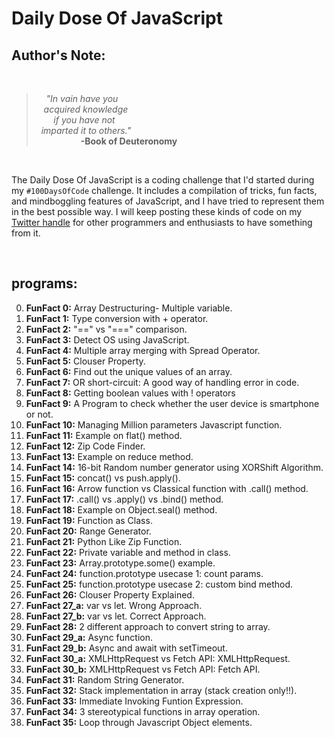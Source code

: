 # Daily Dose Of JavaScript

## Author's Note:
<br>

> &nbsp;&nbsp;&nbsp;&nbsp;*"In vain have you<br>
&nbsp;&nbsp;&nbsp;acquired knowledge<br>
&nbsp;&nbsp;&nbsp;&nbsp;&nbsp;&nbsp;&nbsp;if you have not<br>
&nbsp;&nbsp;imparted it to others."*<br>
&nbsp;&nbsp;&nbsp;&nbsp;&nbsp;&nbsp;&nbsp;&nbsp;&nbsp;&nbsp;&nbsp;&nbsp;&nbsp;&nbsp;&nbsp;&nbsp;&nbsp;&nbsp;**-Book of Deuteronomy**

<br>

The Daily Dose Of JavaScript is a coding challenge that I'd started during my `#100DaysOfCode` challenge. It includes a compilation of tricks, fun facts, and mindboggling features of JavaScript, and I have tried to represent them in the best possible way. I will keep posting these kinds of code on my [Twitter handle](https://twitter.com/speczly) for other programmers and enthusiasts to have something from it.

<br>

## programs:
0. **FunFact 0:** Array Destructuring- Multiple variable.
0. **FunFact 1:** Type conversion with + operator.
0. **FunFact 2:** "==" vs "===" comparison.
0. **FunFact 3:** Detect OS using JavaScript.
0. **FunFact 4:** Multiple array merging with Spread Operator.
0. **FunFact 5:** Clouser Property.
0. **FunFact 6:** Find out the unique values of an array.
0. **FunFact 7:** OR short-circuit: A good way of handling error in code.
0. **FunFact 8:** Getting boolean values with ! operators
0. **FunFact 9:** A Program to check whether the user device is smartphone or not.
0. **FunFact 10:** Managing Million parameters Javascript function.
0. **FunFact 11:** Example on flat() method.
0. **FunFact 12:** Zip Code Finder.
0. **FunFact 13:** Example on reduce method.
0. **FunFact 14:** 16-bit Random number generator using XORShift Algorithm.
0. **FunFact 15:** concat() vs push.apply().
0. **FunFact 16:** Arrow function vs Classical function with .call() method. 
0. **FunFact 17:** .call() vs .apply() vs .bind() method.
0. **FunFact 18:** Example on Object.seal() method.
0. **FunFact 19:** Function as Class.
0. **FunFact 20:** Range Generator.
0. **FunFact 21:** Python Like Zip Function.
0. **FunFact 22:** Private variable and method in class.
0. **FunFact 23:** Array.prototype.some() example.
0. **FunFact 24:** function.prototype usecase 1: count params.
0. **FunFact 25:** function.prototype usecase 2: custom bind method.
0. **FunFact 26:** Clouser Property Explained.
0. **FunFact 27_a:** var vs let. Wrong Approach.
0. **FunFact 27_b:** var vs let. Correct Approach.
0. **FunFact 28:** 2 different approach to convert string to array.
0. **FunFact 29_a:** Async function.
0. **FunFact 29_b:** Async and await with setTimeout.
0. **FunFact 30_a:** XMLHttpRequest vs Fetch API: XMLHttpRequest.
0. **FunFact 30_b:** XMLHttpRequest vs Fetch API: Fetch API.
0. **FunFact 31:** Random String Generator.
0. **FunFact 32:** Stack implementation in array (stack creation only!!).
0. **FunFact 33:** Immediate Invoking Funtion Expression.
0. **FunFact 34:** 3 stereotypical functions in array operation.
0. **FunFact 35:** Loop through Javascript Object elements.
